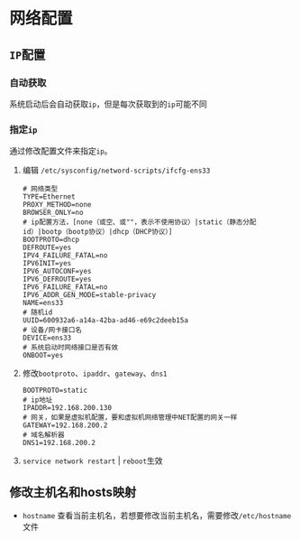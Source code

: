 # 网络配置

## `IP`配置

### 自动获取

系统启动后会自动获取`ip`，但是每次获取到的`ip`可能不同

### 指定`ip`

通过修改配置文件来指定`ip`。

1. 编辑 `/etc/sysconfig/netword-scripts/ifcfg-ens33`
   ```shell
   # 网络类型
   TYPE=Ethernet
   PROXY_METHOD=none
   BROWSER_ONLY=no
   # ip配置方法，[none（或空、或""，表示不使用协议）|static（静态分配id）|bootp（bootp协议）|dhcp（DHCP协议）]
   BOOTPROTO=dhcp
   DEFROUTE=yes
   IPV4_FAILURE_FATAL=no
   IPV6INIT=yes
   IPV6_AUTOCONF=yes
   IPV6_DEFROUTE=yes
   IPV6_FAILURE_FATAL=no
   IPV6_ADDR_GEN_MODE=stable-privacy
   NAME=ens33
   # 随机id
   UUID=600932a6-a14a-42ba-ad46-e69c2deeb15a
   # 设备/网卡接口名
   DEVICE=ens33
   # 系统启动时网络接口是否有效
   ONBOOT=yes
   ```

2. 修改`bootproto`、`ipaddr`、`gateway`、`dns1`
   ```shell
   BOOTPROTO=static
   # ip地址
   IPADDR=192.168.200.130
   # 网关，如果是虚拟机配置，要和虚拟机网络管理中NET配置的网关一样
   GATEWAY=192.168.200.2
   # 域名解析器
   DNS1=192.168.200.2
   ```

3. `service network restart` | `reboot`生效

## 修改主机名和hosts映射

- `hostname`
  查看当前主机名，若想要修改当前主机名，需要修改`/etc/hostname`文件
